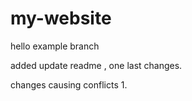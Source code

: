 # my-website



hello example branch

added update readme , one last changes.


changes causing conflicts 1.
